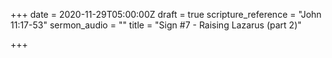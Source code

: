 +++
date = 2020-11-29T05:00:00Z
draft = true
scripture_reference = "John 11:17-53"
sermon_audio = ""
title = "Sign #7 - Raising Lazarus (part 2)"

+++

